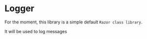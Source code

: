 # Logger 

For the moment, this library is a simple default `Razor class library`. 

It will be used to log messages